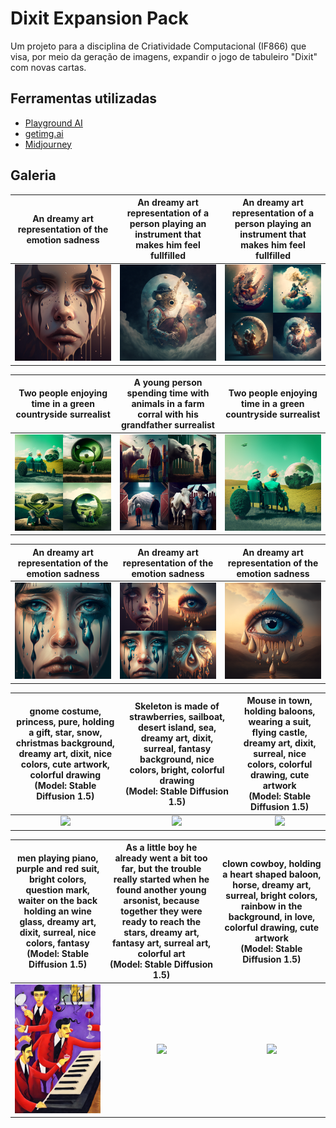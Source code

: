 
# Dixit Expansion Pack

Um projeto para a disciplina de Criatividade Computacional (IF866) que visa, por meio da geração de imagens, expandir o jogo de tabuleiro "Dixit" com novas cartas.

## Ferramentas utilizadas
- [Playground AI](https://playgroundai.com/)
- [getimg.ai](https://getimg.ai/)
- [Midjourney](https://midjourney.com/)

## Galeria

An dreamy art representation of the emotion sadness             |  An dreamy art representation of a person playing an instrument that makes him feel fullfilled             |  An dreamy art representation of a person playing an instrument that makes him feel fullfilled
:-------------------------:|:-------------------------:|:-------------------------:
![](/images/an_dreamy_art_representation_of_the_emotion_sadness_with_3ed4eece-4f7b-427b-9b19-051020bc43ba.png)  |  ![](/images/an_dreamy_art_representation_of_a_person_playing_an_inst_c1311ca4-982d-4b9c-beaa-026a27a3b745.png)  |  ![](/images/an_dreamy_art_representation_of_a_person_playing_an_inst_b072a470-656e-4e83-9acb-c567affbba5f.png)

Two people enjoying time in a green countryside surrealist             |  A young person spending time with animals in a farm corral with his grandfather surrealist             |  Two people enjoying time in a green countryside surrealist
:-------------------------:|:-------------------------:|:-------------------------:
![](/images/two_people_enjoying_time_in_a_green_countryside_surreali_99027509-3e5c-4884-bdad-184c184de2b3.png)  |  ![](/images/jotape_a_young_person_spending_time_with_animals_in_a_farm_corr_dc020fa7-3766-49be-b256-70ae23f05d7b.png)  |  ![](/images/two_people_enjoying_time_in_a_green_countryside_surreali_ba22c07a-7d37-46bd-aa8e-046c22311af3.png)

An dreamy art representation of the emotion sadness             |  An dreamy art representation of the emotion sadness             |  An dreamy art representation of the emotion sadness
:-------------------------:|:-------------------------:|:-------------------------:
![](/images/an_dreamy_art_representation_of_the_emotion_sadness_with_94f39875-c955-45e0-a2e2-89e6ec503a03.png)  |  ![](/images/an_dreamy_art_representation_of_the_emotion_sadness_with_abac8873-cf95-47f2-86f1-61bfd5b9c230.png)  |  ![](/images/an_dreamy_art_representation_of_the_emotion_sadness_with_fed13ffb-acd7-4494-887a-2471b46eee73.png)

gnome costume, princess, pure, holding a gift, star, snow, christmas background, dreamy art, dixit, nice colors, cute artwork, colorful drawing <br /> (Model: Stable Diffusion 1.5) | Skeleton is made of strawberries, sailboat, desert island, sea, dreamy art, dixit, surreal, fantasy background, nice colors, bright, colorful drawing <br /> (Model: Stable Diffusion 1.5) | Mouse in town, holding baloons, wearing a suit, flying castle, dreamy art, dixit, surreal, nice colors, colorful drawing, cute artwork <br /> (Model: Stable Diffusion 1.5)
:-------------------------:|:-------------------------:|:-------------------------:
![](/images/gnome-costume-princess-pure-holding-a-gift-star-snow-christmas-background-dreamy-art-dixit--603080290.png)  |  ![](/images/skeleton-is-made-of-strawberries-sailboat-desert-island-sea-dreamy-art-dixit-surreal-fantasy--42665651.png)  |  ![](/images/mouse-in-town-holding-baloons-wearing-a-suit-flying-castle-dreamy-art-dixit-surreal-nice-colo-985152667.png)

men playing piano, purple and red suit, bright colors, question mark, waiter on the back holding an wine glass, dreamy art, dixit, surreal, nice colors, fantasy <br /> (Model: Stable Diffusion 1.5) | As a little boy he already went a bit too far, but the trouble really started when he found another young arsonist, because together they were ready to reach the stars, dreamy art, fantasy art, surreal art, colorful art <br /> (Model: Stable Diffusion 1.5) | clown cowboy, holding a heart shaped baloon, horse, dreamy art, surreal, bright colors, rainbow in the background, in love, colorful drawing, cute artwork <br /> (Model: Stable Diffusion 1.5)
:-------------------------:|:-------------------------:|:-------------------------:
![](/images/men-playing-piano-purple-and-red-suit-bright-colors-question-mark-waiter-on-the-back-holding-an--422925100.png)  |  ![](/images/as-a-little-boy-he-already-went-a-bit-too-far-but-the-trouble-really-started-when-he-found-another--702779827.png)  |  ![](/images/clown-cowboy-holding-a-heart-shaped-baloon-horse-dreamy-art-surreal-bright-colors-rainbow-in-t-178284255.png)
